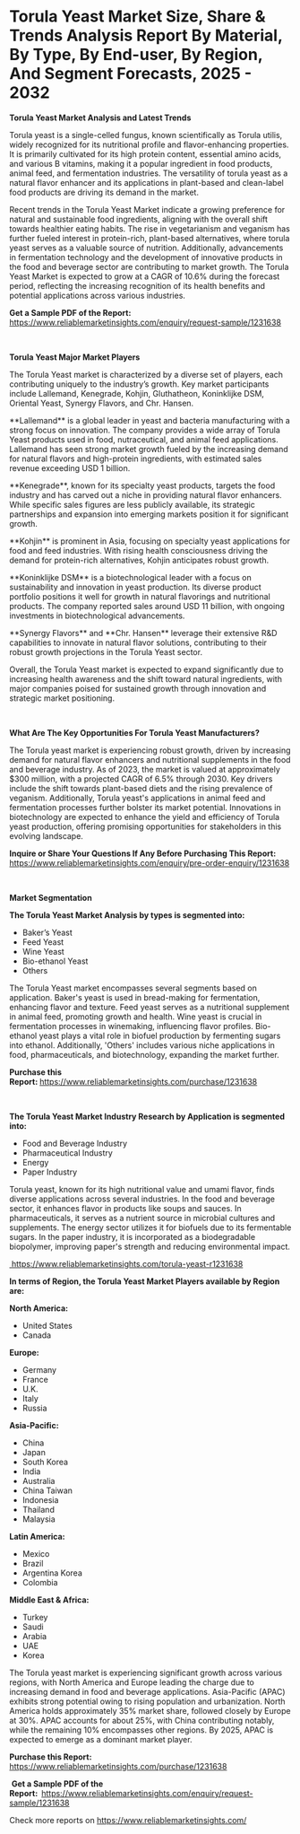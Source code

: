 <p><h1>Torula Yeast Market Size, Share & Trends Analysis Report By Material, By Type, By End-user, By Region, And Segment Forecasts, 2025 - 2032</h1></p><p><strong>Torula Yeast Market Analysis and Latest Trends</strong></p>
<p><p>Torula yeast is a single-celled fungus, known scientifically as Torula utilis, widely recognized for its nutritional profile and flavor-enhancing properties. It is primarily cultivated for its high protein content, essential amino acids, and various B vitamins, making it a popular ingredient in food products, animal feed, and fermentation industries. The versatility of torula yeast as a natural flavor enhancer and its applications in plant-based and clean-label food products are driving its demand in the market.</p><p>Recent trends in the Torula Yeast Market indicate a growing preference for natural and sustainable food ingredients, aligning with the overall shift towards healthier eating habits. The rise in vegetarianism and veganism has further fueled interest in protein-rich, plant-based alternatives, where torula yeast serves as a valuable source of nutrition. Additionally, advancements in fermentation technology and the development of innovative products in the food and beverage sector are contributing to market growth. The Torula Yeast Market is expected to grow at a CAGR of 10.6% during the forecast period, reflecting the increasing recognition of its health benefits and potential applications across various industries.</p></p>
<p><strong>Get a Sample PDF of the Report:&nbsp;</strong> <a href="https://www.reliablemarketinsights.com/enquiry/request-sample/1231638?utm_campaign=2004&utm_medium=2&utm_source=Github&utm_content=ia&utm_term=15022025&utm_id=torula-yeast">https://www.reliablemarketinsights.com/enquiry/request-sample/1231638</a></p>
<p>&nbsp;</p>
<p><strong>Torula Yeast Major Market Players</strong></p>
<p><p>The Torula Yeast market is characterized by a diverse set of players, each contributing uniquely to the industry’s growth. Key market participants include Lallemand, Kenegrade, Kohjin, Gluthatheon, Koninklijke DSM, Oriental Yeast, Synergy Flavors, and Chr. Hansen.</p><p>**Lallemand** is a global leader in yeast and bacteria manufacturing with a strong focus on innovation. The company provides a wide array of Torula Yeast products used in food, nutraceutical, and animal feed applications. Lallemand has seen strong market growth fueled by the increasing demand for natural flavors and high-protein ingredients, with estimated sales revenue exceeding USD 1 billion.</p><p>**Kenegrade**, known for its specialty yeast products, targets the food industry and has carved out a niche in providing natural flavor enhancers. While specific sales figures are less publicly available, its strategic partnerships and expansion into emerging markets position it for significant growth.</p><p>**Kohjin** is prominent in Asia, focusing on specialty yeast applications for food and feed industries. With rising health consciousness driving the demand for protein-rich alternatives, Kohjin anticipates robust growth. </p><p>**Koninklijke DSM** is a biotechnological leader with a focus on sustainability and innovation in yeast production. Its diverse product portfolio positions it well for growth in natural flavorings and nutritional products. The company reported sales around USD 11 billion, with ongoing investments in biotechnological advancements.</p><p>**Synergy Flavors** and **Chr. Hansen** leverage their extensive R&D capabilities to innovate in natural flavor solutions, contributing to their robust growth projections in the Torula Yeast sector.</p><p>Overall, the Torula Yeast market is expected to expand significantly due to increasing health awareness and the shift toward natural ingredients, with major companies poised for sustained growth through innovation and strategic market positioning.</p></p>
<p>&nbsp;</p>
<p><strong>What Are The Key Opportunities For Torula Yeast Manufacturers?</strong></p>
<p><p>The Torula yeast market is experiencing robust growth, driven by increasing demand for natural flavor enhancers and nutritional supplements in the food and beverage industry. As of 2023, the market is valued at approximately $300 million, with a projected CAGR of 6.5% through 2030. Key drivers include the shift towards plant-based diets and the rising prevalence of veganism. Additionally, Torula yeast's applications in animal feed and fermentation processes further bolster its market potential. Innovations in biotechnology are expected to enhance the yield and efficiency of Torula yeast production, offering promising opportunities for stakeholders in this evolving landscape.</p></p>
<p><strong>Inquire or Share Your Questions If Any Before Purchasing This Report:</strong> <a href="https://www.reliablemarketinsights.com/enquiry/pre-order-enquiry/1231638?utm_campaign=2004&utm_medium=2&utm_source=Github&utm_content=ia&utm_term=15022025&utm_id=torula-yeast">https://www.reliablemarketinsights.com/enquiry/pre-order-enquiry/1231638</a></p>
<p>&nbsp;</p>
<p><strong>Market Segmentation</strong></p>
<p><strong>The Torula Yeast Market Analysis by types is segmented into:</strong></p>
<p><ul><li>Baker’s Yeast</li><li>Feed Yeast</li><li>Wine Yeast</li><li>Bio-ethanol Yeast</li><li>Others</li></ul></p>
<p><p>The Torula Yeast market encompasses several segments based on application. Baker's yeast is used in bread-making for fermentation, enhancing flavor and texture. Feed yeast serves as a nutritional supplement in animal feed, promoting growth and health. Wine yeast is crucial in fermentation processes in winemaking, influencing flavor profiles. Bio-ethanol yeast plays a vital role in biofuel production by fermenting sugars into ethanol. Additionally, 'Others' includes various niche applications in food, pharmaceuticals, and biotechnology, expanding the market further.</p></p>
<p><strong>Purchase this Report:&nbsp;</strong><a href="https://www.reliablemarketinsights.com/purchase/1231638?utm_campaign=2004&utm_medium=2&utm_source=Github&utm_content=ia&utm_term=15022025&utm_id=torula-yeast">https://www.reliablemarketinsights.com/purchase/1231638</a></p>
<p>&nbsp;</p>
<p><strong>The Torula Yeast Market Industry Research by Application is segmented into:</strong></p>
<p><ul><li>Food and Beverage Industry</li><li>Pharmaceutical Industry</li><li>Energy</li><li>Paper Industry</li></ul></p>
<p><p>Torula yeast, known for its high nutritional value and umami flavor, finds diverse applications across several industries. In the food and beverage sector, it enhances flavor in products like soups and sauces. In pharmaceuticals, it serves as a nutrient source in microbial cultures and supplements. The energy sector utilizes it for biofuels due to its fermentable sugars. In the paper industry, it is incorporated as a biodegradable biopolymer, improving paper's strength and reducing environmental impact.</p></p>
<p><a href="https://www.reliablemarketinsights.com/torula-yeast-r1231638?utm_campaign=2004&utm_medium=2&utm_source=Github&utm_content=ia&utm_term=15022025&utm_id=torula-yeast">&nbsp;https://www.reliablemarketinsights.com/torula-yeast-r1231638</a></p>
<p><strong>In terms of Region, the Torula Yeast Market Players available by Region are:</strong></p>
<p>
    <p> <strong> North America: </strong>
        <ul>
            <li>United States</li>
            <li>Canada</li>
        </ul>
        </p> 
    <p> <strong> Europe: </strong>
        <ul>
            <li>Germany</li>
            <li>France</li>
            <li>U.K.</li>
            <li>Italy</li>
            <li>Russia</li>
        </ul>
        </p> 
    <p> <strong> Asia-Pacific: </strong>
        <ul>
            <li>China</li>
            <li>Japan</li>
            <li>South Korea</li>
            <li>India</li>
            <li>Australia</li>
            <li>China Taiwan</li>
            <li>Indonesia</li>
            <li>Thailand</li>
            <li>Malaysia</li>
        </ul>
        </p> 
    <p> <strong> Latin America: </strong>
        <ul>
            <li>Mexico</li>
            <li>Brazil</li>
            <li>Argentina Korea</li>
            <li>Colombia</li>
        </ul>
        </p> 
    <p> <strong> Middle East & Africa: </strong>
        <ul>
            <li>Turkey</li>
            <li>Saudi</li>
            <li>Arabia</li>
            <li>UAE</li>
            <li>Korea</li>
        </ul>
    </p>
    </p>
<p><p>The Torula yeast market is experiencing significant growth across various regions, with North America and Europe leading the charge due to increasing demand in food and beverage applications. Asia-Pacific (APAC) exhibits strong potential owing to rising population and urbanization. North America holds approximately 35% market share, followed closely by Europe at 30%. APAC accounts for about 25%, with China contributing notably, while the remaining 10% encompasses other regions. By 2025, APAC is expected to emerge as a dominant market player.</p></p>
<p><strong>Purchase this Report: </strong><a href="https://www.reliablemarketinsights.com/purchase/1231638?utm_campaign=2004&utm_medium=2&utm_source=Github&utm_content=ia&utm_term=15022025&utm_id=torula-yeast">https://www.reliablemarketinsights.com/purchase/1231638</a></p>
<p>&nbsp;<strong>Get a Sample PDF of the Report:&nbsp;&nbsp;</strong><a href="https://www.reliablemarketinsights.com/enquiry/request-sample/1231638?utm_campaign=2004&utm_medium=2&utm_source=Github&utm_content=ia&utm_term=15022025&utm_id=torula-yeast">https://www.reliablemarketinsights.com/enquiry/request-sample/1231638</a></p>
<p><strong></strong></p>
<p>Check more reports on <a href="https://www.reliablemarketinsights.com/?utm_campaign=2004&utm_medium=2&utm_source=Github&utm_content=ia&utm_term=15022025&utm_id=torula-yeast">https://www.reliablemarketinsights.com/</a></p>